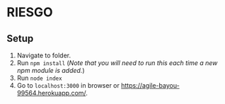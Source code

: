 # RIESGO
## Setup
 1. Navigate to folder.
 2. Run `npm install` (*Note that you will need to run this each time a new npm module is added.*)
 3. Run `node index`
 4. Go to `localhost:3000` in browser or  https://agile-bayou-99564.herokuapp.com/.